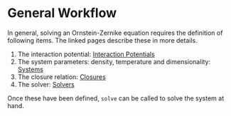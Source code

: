 # General Workflow

In general, solving an Ornstein-Zernike equation requires the definition of following items. The linked pages describe these in more details. 

1. The interaction potential: [Interaction Potentials](@ref)
2. The system parameters: density, temperature and dimensionality: [Systems](@ref) 
3. The closure relation: [Closures](@ref)
4. The solver: [Solvers](@ref)

Once these have been defined, `solve` can be called to solve the system at hand. 

